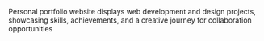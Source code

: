 Personal portfolio website displays web development and
design projects, showcasing skills, achievements, and a
creative journey for collaboration opportunities

